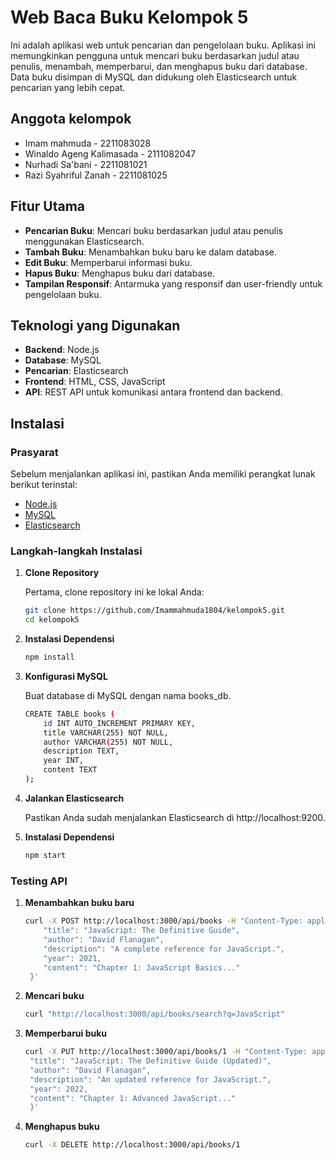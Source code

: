 # Web Baca Buku Kelompok 5

Ini adalah aplikasi web untuk pencarian dan pengelolaan buku. Aplikasi ini memungkinkan pengguna untuk mencari buku berdasarkan judul atau penulis, menambah, memperbarui, dan menghapus buku dari database. Data buku disimpan di MySQL dan didukung oleh Elasticsearch untuk pencarian yang lebih cepat.

## Anggota kelompok
- Imam mahmuda - 2211083028
- Winaldo Ageng Kalimasada - 2111082047
- Nurhadi Sa'bani - 2211081021
- Razi Syahriful Zanah - 2211081025

## Fitur Utama

- **Pencarian Buku**: Mencari buku berdasarkan judul atau penulis menggunakan Elasticsearch.
- **Tambah Buku**: Menambahkan buku baru ke dalam database.
- **Edit Buku**: Memperbarui informasi buku.
- **Hapus Buku**: Menghapus buku dari database.
- **Tampilan Responsif**: Antarmuka yang responsif dan user-friendly untuk pengelolaan buku.

## Teknologi yang Digunakan

- **Backend**: Node.js
- **Database**: MySQL
- **Pencarian**: Elasticsearch
- **Frontend**: HTML, CSS, JavaScript
- **API**: REST API untuk komunikasi antara frontend dan backend.

## Instalasi

### Prasyarat

Sebelum menjalankan aplikasi ini, pastikan Anda memiliki perangkat lunak berikut terinstal:

- [Node.js](https://nodejs.org/)
- [MySQL](https://www.mysql.com/)
- [Elasticsearch](https://www.elastic.co/elasticsearch/)

### Langkah-langkah Instalasi

1. **Clone Repository**

   Pertama, clone repository ini ke lokal Anda:

   ```bash
   git clone https://github.com/Imammahmuda1804/kelompok5.git
   cd kelompok5
   ```

2. **Instalasi Dependensi**
    ```bash
    npm install
   ```

3. **Konfigurasi MySQL**

    Buat database di MySQL dengan nama books_db.

    ```bash
    CREATE TABLE books (
        id INT AUTO_INCREMENT PRIMARY KEY,
        title VARCHAR(255) NOT NULL,
        author VARCHAR(255) NOT NULL,
        description TEXT,
        year INT,
        content TEXT
    );

   ```

4. **Jalankan Elasticsearch**

    Pastikan Anda sudah menjalankan Elasticsearch di http://localhost:9200.

5. **Instalasi Dependensi**
    ```bash
    npm start
   ```

### Testing API

1. **Menambahkan buku baru**
    ```bash
    curl -X POST http://localhost:3000/api/books -H "Content-Type: application/json" -d '{
        "title": "JavaScript: The Definitive Guide",
        "author": "David Flanagan",
        "description": "A complete reference for JavaScript.",
        "year": 2021,
        "content": "Chapter 1: JavaScript Basics..."
     }'

   ```

2. **Mencari buku**
    ```bash
    curl "http://localhost:3000/api/books/search?q=JavaScript"
   ```

3. **Memperbarui buku**
    ```bash
    curl -X PUT http://localhost:3000/api/books/1 -H "Content-Type: application/json" -d '{
     "title": "JavaScript: The Definitive Guide (Updated)",
     "author": "David Flanagan",
     "description": "An updated reference for JavaScript.",
     "year": 2022,
     "content": "Chapter 1: Advanced JavaScript..."
     }'
   ```

4. **Menghapus buku**
    ```bash
    curl -X DELETE http://localhost:3000/api/books/1
   ```
